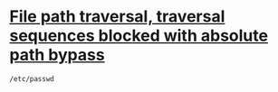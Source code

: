 # [File path traversal, traversal sequences blocked with absolute path bypass](https://portswigger.net/web-security/file-path-traversal/lab-absolute-path-bypass)
```
/etc/passwd
```